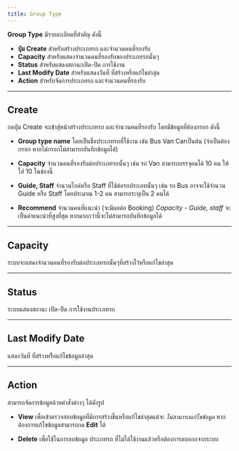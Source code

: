 ```yaml
---
title: Group Type
---
```

**Group Type** มีรายละเอียดที่สำคัญ ดังนี้
- **ปุ่ม Create** สำหรับสร้างประเภทรถ และจำนวนคนที่รองรับ
- **Capacity** สำหรับแสดงจำนวนคนที่รองรับของประเภทรถนั้นๆ
- **Status** สำหรับแสดงสถานะเปิด-ปิด การใช้งาน
- **Last Modify Date** สำหรับแสดงวันที่ ที่สร้างหรือแก้ไขล่าสุด
- **Action** สำหรับจัดการประเภทรถ และจำนวนคนที่รองรับ

---

## **Create**
กดปุ่ม Create จะเข้าสุ่หน้าสร้างประเภทรถ และจำนวนคนที่รองรับ โดยมีข้อมูลที่ต้องกรอก ดังนี้

- **Group type name**
โดยเป็นชื่อประเภทรถที่ใช้งาน เช่น Bus Van Carเป็นต้น (จำเป็นต้องกรอก หากไม่กรอกไม่สามารถบันทึกข้อมูลได้)

- **Capacity**
จำนวนคนที่รองรับต่อประเภทรถนั้นๆ เช่น รถ Van สามารถบรรจุคนได้ 10 คน ให้ใส่ 10 ในช่องนี้

- **Guide, Staff**
จำนวนไกด์หรือ Staff ที่ใช้ต่อรถประเภทนั้นๆ เช่น รถ Bus อาจจะใช้จำนวน Guide หรือ Staff โดยประมาณ 1-2 คน สามารถระบุเป็น 2 คนได้

- **Recommend**
จำนวนคนที่แนะนำ (จะมีผลต่อ Booking) _Capacity_ - _Guide, staff_ จะเป็นค่าแนะนำที่สูงที่สุด หากมากกว่านี้จะไม่สามารถบันทึกข้อมูลได้

---

## **Capacity**
ระบบจะแสดงจำนวนคนที่รองรับต่อประเภทรถนั้นๆที่สร้างไว้หรือแก้ไขล่าสุด

---

## **Status**
ระบบแสดงสถานะ เปิด-ปิด การใช้งานประเภทรถ

---

## **Last Modify Date**
แสดงวันที่ ที่สร้างหรืิอแก้ไขข้อมูลล่าสุด

---

## **Action**
สามารถจัดการข้อมูลด้วยคำสั่งต่างๆ ได้ดังรูป

* **View**
เพื่อเข้าตรวจสอบข้อมูลที่มีการสร้างขึ้นหรือแก้ไขล่าสุดแต่จะ _ไม่สามารถแก้ไขข้อมูล_  หากต้องการแก้ไขข้อมูลสามารถกด **Edit** ได้ 

- **Delete**
เพื่อใช้ในการลบข้อมูล ประเภทรถ ที่ไม่ได้ใช้งานแล้วหรือต้องการลบออกจากระบบ